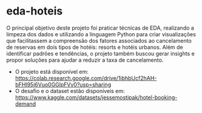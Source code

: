 # eda-hoteis
O principal objetivo deste projeto foi praticar técnicas de EDA, realizando a limpeza dos dados e utilizando a linguagem Python para criar visualizações que facilitassem a compreensão dos fatores associados ao cancelamento de reservas em dois tipos de hotéis: resorts e hotéis urbanos.
Além de identificar padrões e tendências, o projeto também buscou gerar insights e propor soluções para ajudar a reduzir a taxa de cancelamento.

- O projeto está disponível em: https://colab.research.google.com/drive/1ibhbUcf2hAH-bFHl95j6Vuo0GGlpFVv0?usp=sharing
- O desafio e o dataset estão disponíveis em: https://www.kaggle.com/datasets/jessemostipak/hotel-booking-demand
